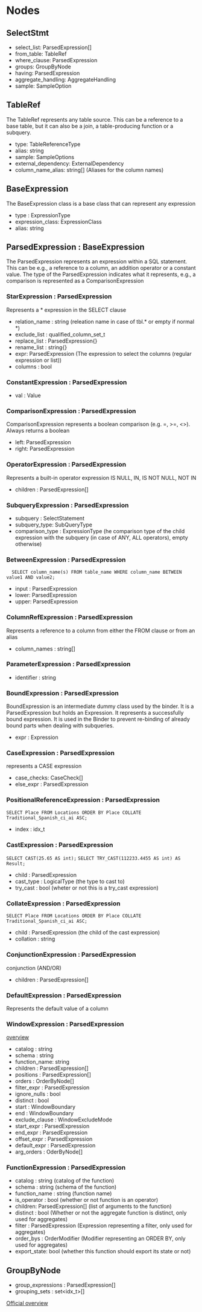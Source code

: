 # Nodes
## SelectStmt
- select_list: ParsedExpression[]
- from_table: TableRef
- where_clause: ParsedExpression
- groups: GroupByNode
- having: ParsedExpression
- aggregate_handling: AggregateHandling
- sample: SampleOption

## TableRef
The TableRef represents any table source. This can be a reference to a base table, but it can also be a join, a table-producing function or a subquery.
- type: TableReferenceType
- alias: string
- sample: SampleOptions
- external_dependency: ExternalDependency 
- column_name_alias: string[] (Aliases for the column names)

## BaseExpression 
The BaseExpression class is a base class that can represent any expression
- type : ExpressionType
- expression_class: ExpressionClass
- alias: string


## ParsedExpression : BaseExpression
The ParsedExpression represents an expression within a SQL statement. This can be e.g., a reference to a column, an addition operator or a constant value. The type of the ParsedExpression indicates what it represents, e.g., a comparison is represented as a ComparisonExpression
### StarExpression : ParsedExpression
Represents a * expression in the SELECT clause
- relation_name : string (releation name in case of tbl.*  or empty if normal *)
- exclude_list : qualified_column_set_t
- replace_list : ParsedExpression{}
- rename_list : string{}
- expr: ParsedExpression (The expression to select the columns (regular expression or list))
- columns : bool 

### ConstantExpression : ParsedExpression
- val : Value

### ComparisonExpression : ParsedExpression
ComparisonExpression represents a boolean comparison (e.g. =, >=, <>). Always returns a boolean
- left: ParsedExpression
- right: ParsedExpression

### OperatorExpression : ParsedExpression
Represents a built-in operator expression IS NULL, IN, IS NOT NULL, NOT IN 
- children : ParsedExpression[] 

### SubqueryExpression : ParsedExpression
- subquery : SelectStatement 
- subquery_type: SubQueryType
- comparison_type : ExpressionType (he comparison type of the child expression with the subquery (in case of ANY, ALL operators), empty otherwise)
### BetweenExpression : ParsedExpression
` 
SELECT column_name(s)
FROM table_name
WHERE column_name BETWEEN value1 AND value2;`

- input : ParsedExpression
- lower: ParsedExpression
- upper: ParsedExpression
### ColumnRefExpression : ParsedExpression
Represents a reference to a column from either the FROM clause or from an alias
- column_names : string[]

### ParameterExpression : ParsedExpression
- identifier : string

### BoundExpression : ParsedExpression
BoundExpression is an intermediate dummy class used by the binder. It is a ParsedExpression but holds an Expression.
It represents a successfully bound expression. It is used in the Binder to prevent re-binding of already bound parts
when dealing with subqueries.
- expr : Expression

### CaseExpression : ParsedExpression
represents a CASE expression
- case_checks: CaseCheck[]
- else_expr : ParsedExpression

### PositionalReferenceExpression : ParsedExpression
`SELECT Place
FROM Locations
ORDER BY Place COLLATE Traditional_Spanish_ci_ai ASC;`
- index : idx_t

### CastExpression : ParsedExpression 
`SELECT CAST(25.65 AS int);`
`SELECT TRY_CAST(112233.4455 AS int) AS Result;`
- child : ParsedExpression 
- cast_type : LogicalType (the type to cast to)
- try_cast : bool (wheter or not this is a try_cast expression)

### CollateExpression : ParsedExpression 
`SELECT Place
FROM Locations
ORDER BY Place COLLATE Traditional_Spanish_ci_ai ASC;`
- child : ParsedExpression (the child of the cast expression)
- collation : string 

### ConjunctionExpression : ParsedExpression 
conjunction (AND/OR)
- children : ParsedExpression[]

### DefaultExpression : ParsedExpression 
Represents the default value of a column

### WindowExpression : ParsedExpression
[overview](https://www.geeksforgeeks.org/window-functions-in-sql/)
- catalog : string 
- schema : string
- function_name: string
- children : ParsedExpression[]
- positions : ParsedExpression[]
- orders : OrderByNode[]
- filter_expr : ParsedExpression
- ignore_nulls : bool 
- distinct : bool
- start : WindowBoundary
- end : WindowBoundary
- exclude_clause : WindowExcludeMode
- start_expr : ParsedExpression 
- end_expr : ParsedExpression 
- offset_expr : ParsedExpression 
- default_expr : ParsedExpression
- arg_orders : OderByNode[]
### FunctionExpression : ParsedExpression 
- catalog : string (catalog of the function)
- schema : string (schema of the function)
- function_name : string (function name)
- is_operator : bool (whether or not function is an operator)
- children: ParsedExpression[] (list of arguments to the function)
- distinct : bool (Whether or not the aggregate function is distinct, only used for aggregates)
- filter : ParsedExpression (Expression representing a filter, only used for aggregates)
- order_bys : OrderModifier (Modifier representing an ORDER BY, only used for aggregates)
- export_state: bool (whether this function should export its state or not)
## GroupByNode
- group_expressions : ParsedExpression[] 
- grouping_sets : set<idx_t>[]




[Official overview](https://duckdb.org/docs/stable/internals/overview.html)